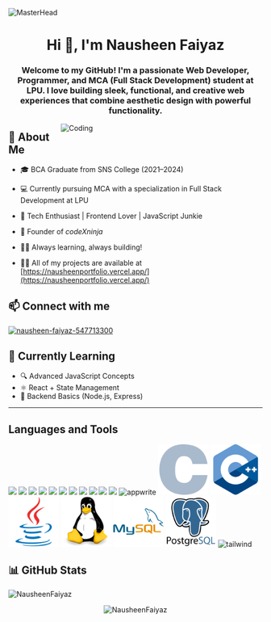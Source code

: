 ![MasterHead]()
<h1 align="center">Hi 👋, I'm Nausheen Faiyaz</h1>
<h3 align="center">
Welcome to my GitHub! I'm a passionate Web Developer, Programmer, and MCA (Full Stack Development) student at LPU. I love building sleek, functional, and creative web experiences that combine aesthetic design with powerful functionality.</h3>
<img align="right" alt="Coding" width="400" src="https://cdn.dribbble.com/users/116207..."/>

## 🧠 About Me 

- 🎓 BCA Graduate from SNS College (2021–2024)

- 💻 Currently pursuing MCA with a specialization in Full Stack Development at LPU

- 🔨 Tech Enthusiast | Frontend Lover | JavaScript Junkie

- 🌸 Founder of *codeXninja*

- 👩‍💻 Always learning, always building!

- 👨‍💻 All of my projects are available at [https://nausheenportfolio.vercel.app/](https://nausheenportfolio.vercel.app/)

## 📫 Connect with me
<p align="left">
<a href="https://www.linkedin.com/in/nausheen-faiyaz-547713300/" target="blank"><img align="center" src="https://raw.githubusercontent.com/rahuldkjain/github-profile-readme-generator/master/src/images/icons/Social/linked-in-alt.svg" alt="nausheen-faiyaz-547713300" height="30" width="40" /></a>
</p>

## 🌱 Currently Learning

- 🔍 Advanced JavaScript Concepts
- ⚛️ React + State Management
- 🧪 Backend Basics (Node.js, Express)

---

## Languages and Tools
<p align="left"> 
<img src="https://user-images.githubusercontent.com/74038190/212257454-16e3712e-945a-4ca2-b238-408ad0bf87e6.gif" width="100">
<!-- <img src="https://user-images.githubusercontent.com/74038190/212257472-08e52665-c503-4bd9-aa20-f5a4dae769b5.gif" width="100"> -->
<img src="https://user-images.githubusercontent.com/74038190/212257468-1e9a91f1-b626-4baa-b15d-5c385dfa7ed2.gif" width="100">
<img src="https://user-images.githubusercontent.com/74038190/212257465-7ce8d493-cac5-494e-982a-5a9deb852c4b.gif" width="100">
<!-- <img src="https://user-images.githubusercontent.com/74038190/212257463-4d082cb4-7483-4eaf-bc25-6dde2628aabd.gif" width="100"> -->
<img src="https://user-images.githubusercontent.com/74038190/212257460-738ff738-247f-4445-a718-cdd0ca76e2db.gif" width="100">
<img src="https://user-images.githubusercontent.com/74038190/212257467-871d32b7-e401-42e8-a166-fcfd7baa4c6b.gif" width="100">
<!-- <img src="https://user-images.githubusercontent.com/74038190/212281756-450d3ffa-9335-4b98-a965-db8a18fee927.gif" width="100"> -->
<img src="https://user-images.githubusercontent.com/74038190/212280805-9bcb336b-8c55-46a8-abf8-ff286ab55472.gif" width="100">
<!-- <img src="https://user-images.githubusercontent.com/74038190/212280823-79088828-a258-4a4d-8d6c-96315d5a07af.gif" width="100"> -->
<!-- <img src="https://user-images.githubusercontent.com/74038190/212281763-e6ecd7ef-c4aa-45b6-a97c-f33f6bb592bd.gif" width="100"> -->
<img src="https://user-images.githubusercontent.com/74038190/212281775-b468df30-4edc-4bf8-a4ee-f52e1aaddc86.gif" width="100">
<!-- <img src="https://user-images.githubusercontent.com/74038190/212281780-0afd9616-8310-46e9-a898-c4f5269f1387.gif" width="100"> -->
  
<img src="https://github.com/Anmol-Baranwal/Cool-GIFs-For-GitHub/assets/74038190/29fd6286-4e7b-4d6c-818f-c4765d5e39a9" width="100">
<img src="https://github.com/Anmol-Baranwal/Cool-GIFs-For-GitHub/assets/74038190/67f477ed-6624-42da-99f0-1a7b1a16eecb" width="100">
<!-- <img src="https://github.com/Anmol-Baranwal/Cool-GIFs-For-GitHub/assets/74038190/3c16d4f2-b757-4c70-8f42-43d5dddd2c36" width="100"> -->
<!-- <img src="https://github.com/Anmol-Baranwal/Cool-GIFs-For-GitHub/assets/74038190/3fb2cdf6-8920-462e-87a4-95af376418aa" width="100"> -->
<!-- <img src="https://github.com/Anmol-Baranwal/Cool-GIFs-For-GitHub/assets/74038190/de038172-e903-4951-926c-755878deb0b4" width="100"> -->
<img src="https://github.com/Anmol-Baranwal/Cool-GIFs-For-GitHub/assets/74038190/398b19b1-9aae-4c1f-8bc0-d172a2c08d68" width="100">
<img src="https://github.com/Anmol-Baranwal/Cool-GIFs-For-GitHub/assets/74038190/e0d299f2-767c-4c21-bd49-90f2a19f1a78" width="100">



  
<img src="https://www.vectorlogo.zone/logos/appwriteio/appwriteio-icon.svg" alt="appwrite" width="100"/> 
<img src="https://raw.githubusercontent.com/devicons/devicon/master/icons/c/c-original.svg" alt="c" width="100"/> 
<img src="https://raw.githubusercontent.com/devicons/devicon/master/icons/cplusplus/cplusplus-original.svg" alt="cplusplus" width="100"/>
<img src="https://raw.githubusercontent.com/devicons/devicon/master/icons/java/java-original.svg" alt="java" width="100"/> 
<img src="https://raw.githubusercontent.com/devicons/devicon/master/icons/linux/linux-original.svg" alt="linux" width="100"/> 
<img src="https://raw.githubusercontent.com/devicons/devicon/master/icons/mysql/mysql-original-wordmark.svg" alt="mysql" width="100"/>  
<img src="https://raw.githubusercontent.com/devicons/devicon/master/icons/postgresql/postgresql-original-wordmark.svg" alt="postgresql" width="100"/>     
<img src="https://www.vectorlogo.zone/logos/tailwindcss/tailwindcss-icon.svg" alt="tailwind" width="100"/>

## 📊 GitHub Stats
<p align="left">
  <img src="https://komarev.com/ghpvc/?username=NausheenFaiyaz&label=Profile%20views&color=ff69b4&style=for-the-badge" alt="NausheenFaiyaz" />
</p>
  
<p align="center">
  <img src="https://github-readme-stats.vercel.app/api/top-langs?username=NausheenFaiyaz&show_icons=true&locale=en&layout=compact&theme=radical" alt="NausheenFaiyaz" />
</p>
<!-- <p>&nbsp;<img align="center" src="https://github-readme-stats.vercel.app/api?username=NausheenFaiyaz&show_icons=true&locale=en" alt="NausheenFaiyaz" /></p> -->
<!-- <p align="center">
  <img src="https://github-readme-streak-stats.herokuapp.com/?user=NausheenFaiyaz&theme=radical" alt="NausheenFaiyaz" />
</p> -->
